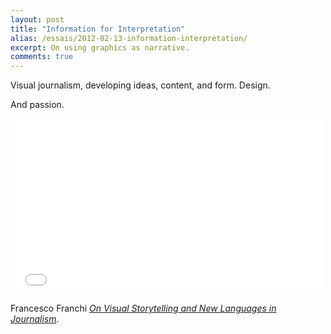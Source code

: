 ```yaml
---
layout: post
title: "Information for Interpretation"
alias: /essais/2012-02-13-information-interpretation/
excerpt: On using graphics as narrative.
comments: true
---
```


Visual journalism, developing ideas, content, and form. Design.  

And passion.  

<iframe src="//player.vimeo.com/video/35951116" width="500" height="281" frameborder="0"> </iframe> 

Francesco Franchi [_On Visual Storytelling and New Languages in Journalism_](http://vimeo.com/35951116).  

<a href="https://plus.google.com/+VincentBarr0?rel=author"></a>